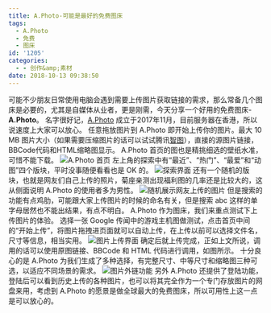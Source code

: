 ```yaml
---
title: A.Photo-可能是最好的免费图床
tags:
  - A.Photo
  - 免费
  - 图床
id: '1205'
categories:
  - - 创作&amp;素材
date: 2018-10-13 09:38:50
---
```


可能不少朋友日常使用电脑会遇到需要上传图片获取链接的需求，那么常备几个图床是必要的，尤其是自媒体从业者，更是刚需，今天分享一个好用的免费图床-**A.Photo**。 名字很好记，[A.Photo](https://a.photo/) 成立于2017年11月，目前服务器在香港，所以说速度上大家可以放心。 任意拖放图片到 A.Photo 即开始上传你的图片。最大 10 MB 图片大小（如果需要压缩图片的话可以试试腾讯[智图](https://www.jubuzz.com/geek/1195.html)），直接的源图片链接，BBCode代码和HTML缩略图显示。 A.Photo 首页的图也是精挑细选的壁纸水准，可惜不能下载。 ![A.Photo 首页](https://a.photo/images/2018/10/13/82453c2ad648a222afe9b35f0e1acf75.png) 左上角的探索中有“最近”、“热门”、“最爱”和“动图”四个版块，平时没事随便看看也是 OK 的。 ![探索界面](https://a.photo/images/2018/10/13/APhoto-.png) 还有一个随机的版块，也就是网友们自己上传的照片，菊座亲测出现福利图的几率还是比较大的，这从侧面说明 A.Photo 的使用者多为男性。 ![随机展示网友上传的图片](https://a.photo/images/2018/10/13/1a1738f9e79362336256c5bf423831e9.png) 但是搜索的功能有点鸡肋，可能跟大家上传图片的时候的命名有关，但是搜索 abc 这样的单字母居然也不能出结果，有点不明白。 A.Photo 作为图床，我们来重点测试下上传图片的体验。 选择一张 Google 传闻中的游戏主机图做测试，点击首页中间的“开始上传”，将图片拖拽进页面就可以自动上传，在上传以前可以选择文件名，尺寸等信息，相当实用。 ![图片上传界面](https://a.photo/images/2018/10/13/a67a919a3b3ec2b7ab0611eb794d7609.png) 确定后就上传完成，正如上文所说，调用的话可以使用原图链接、BBCode 和 HTML 代码进行调用，如图所示。 十分良心的是 A.Photo 为我们生成了多种选择，有完整尺寸、中等尺寸和缩略图三种可选，以适应不同场景的需求。 ![图片外链功能](https://a.photo/images/2018/10/13/e6598c7359b2b121131a999960f3844b.png) 另外 A.Photo 还提供了登陆功能，登陆后可以看到历史上传的各种图片，也可以将其完全作为一个专门存放图片的网盘来用，考虑到 A.Photo 的愿景是做全球最大的免费图床，所以可用性上这一点是可以放心的。